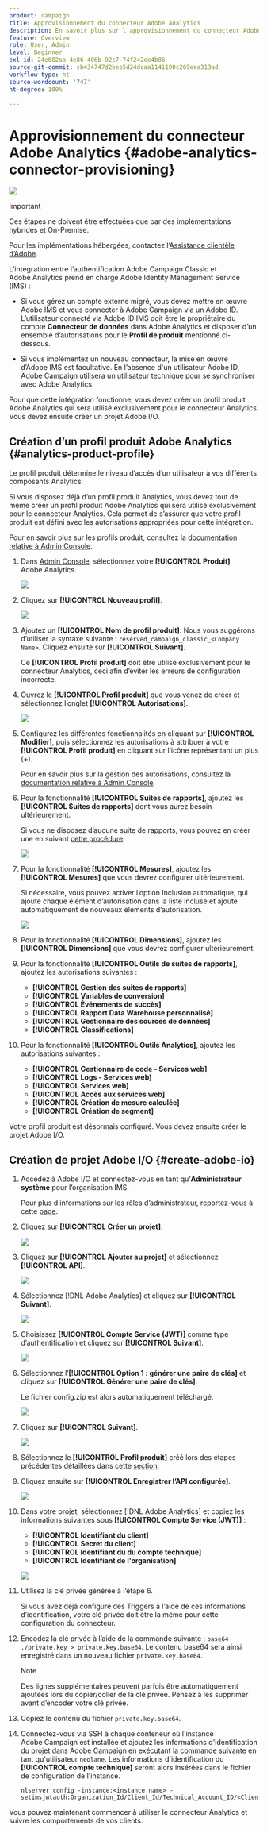```yaml
---
product: campaign
title: Approvisionnement du connecteur Adobe Analytics
description: En savoir plus sur l'approvisionnement du connecteur Adobe Analytics.
feature: Overview
role: User, Admin
level: Beginner
exl-id: 24e002aa-4e86-406b-92c7-74f242ee4b86
source-git-commit: cb434747d2bee5d24dcaa1141100c269eea313ad
workflow-type: ht
source-wordcount: '747'
ht-degree: 100%

---
```


# Approvisionnement du connecteur Adobe Analytics {#adobe-analytics-connector-provisioning}

![](../../assets/v7-only.svg)

>[!IMPORTANT]
>
> Ces étapes ne doivent être effectuées que par des implémentations hybrides et On-Premise.
>
>Pour les implémentations hébergées, contactez l’[Assistance clientèle d’Adobe](https://helpx.adobe.com/fr/enterprise/admin-guide.html/enterprise/using/support-for-experience-cloud.ug.html).

L’intégration entre l’authentification Adobe Campaign Classic et Adobe Analytics prend en charge Adobe Identity Management Service (IMS) :

* Si vous gérez un compte externe migré, vous devez mettre en œuvre Adobe IMS et vous connecter à Adobe Campaign via un Adobe ID. L’utilisateur connecté via Adobe ID IMS doit être le propriétaire du compte **Connecteur de données** dans Adobe Analytics et disposer d’un ensemble d’autorisations pour le **Profil de produit** mentionné ci-dessous.

* Si vous implémentez un nouveau connecteur, la mise en œuvre d’Adobe IMS est facultative. En l’absence d&#39;un utilisateur Adobe ID, Adobe Campaign utilisera un utilisateur technique pour se synchroniser avec Adobe Analytics.

Pour que cette intégration fonctionne, vous devez créer un profil produit Adobe Analytics qui sera utilisé exclusivement pour le connecteur Analytics. Vous devez ensuite créer un projet Adobe I/O.

## Création d’un profil produit Adobe Analytics {#analytics-product-profile}

Le profil produit détermine le niveau d’accès d’un utilisateur à vos différents composants Analytics.

Si vous disposez déjà d’un profil produit Analytics, vous devez tout de même créer un profil produit Adobe Analytics qui sera utilisé exclusivement pour le connecteur Analytics. Cela permet de s’assurer que votre profil produit est défini avec les autorisations appropriées pour cette intégration.

Pour en savoir plus sur les profils produit, consultez la [documentation relative à Admin Console](https://helpx.adobe.com/fr/enterprise/admin-guide.html).

1. Dans [Admin Console](https://adminconsole.adobe.com/), sélectionnez votre **[!UICONTROL Produit]** Adobe Analytics.

   ![](assets/do-not-localize/triggers_1.png)

1. Cliquez sur **[!UICONTROL Nouveau profil]**.

   ![](assets/do-not-localize/triggers_2.png)

1. Ajoutez un **[!UICONTROL Nom de profil produit]**. Nous vous suggérons d’utiliser la syntaxe suivante : `reserved_campaign_classic_<Company Name>`. Cliquez ensuite sur **[!UICONTROL Suivant]**.

   Ce **[!UICONTROL Profil produit]** doit être utilisé exclusivement pour le connecteur Analytics, ceci afin d’éviter les erreurs de configuration incorrecte.

1. Ouvrez le **[!UICONTROL Profil produit]** que vous venez de créer et sélectionnez l’onglet **[!UICONTROL Autorisations]**.

   ![](assets/do-not-localize/triggers_3.png)

1. Configurez les différentes fonctionnalités en cliquant sur **[!UICONTROL Modifier]**, puis sélectionnez les autorisations à attribuer à votre **[!UICONTROL Profil produit]** en cliquant sur l’icône représentant un plus (+).

   Pour en savoir plus sur la gestion des autorisations, consultez la [documentation relative à Admin Console](https://helpx.adobe.com/fr/enterprise/using/manage-permissions-and-roles.html).

1. Pour la fonctionnalité **[!UICONTROL Suites de rapports]**, ajoutez les **[!UICONTROL Suites de rapports]** dont vous aurez besoin ultérieurement.

   Si vous ne disposez d’aucune suite de rapports, vous pouvez en créer une en suivant [cette procédure](../../platform/using/adobe-analytics-connector.md#report-suite-analytics).

   ![](assets/do-not-localize/triggers_4.png)

1. Pour la fonctionnalité **[!UICONTROL Mesures]**, ajoutez les **[!UICONTROL Mesures]** que vous devrez configurer ultérieurement.

   Si nécessaire, vous pouvez activer l’option Inclusion automatique, qui ajoute chaque élément d’autorisation dans la liste incluse et ajoute automatiquement de nouveaux éléments d’autorisation.

   ![](assets/do-not-localize/triggers_13.png)

1. Pour la fonctionnalité **[!UICONTROL Dimensions]**, ajoutez les **[!UICONTROL Dimensions]** que vous devrez configurer ultérieurement.

1. Pour la fonctionnalité **[!UICONTROL Outils de suites de rapports]**, ajoutez les autorisations suivantes :

   * **[!UICONTROL Gestion des suites de rapports]**
   * **[!UICONTROL Variables de conversion]**
   * **[!UICONTROL Événements de succès]**
   * **[!UICONTROL Rapport Data Warehouse personnalisé]**
   * **[!UICONTROL Gestionnaire des sources de données]**
   * **[!UICONTROL Classifications]**

1. Pour la fonctionnalité **[!UICONTROL Outils Analytics]**, ajoutez les autorisations suivantes :

   * **[!UICONTROL Gestionnaire de code - Services web]**
   * **[!UICONTROL Logs - Services web]**
   * **[!UICONTROL Services web]**
   * **[!UICONTROL Accès aux services web]**
   * **[!UICONTROL Création de mesure calculée]**
   * **[!UICONTROL Création de segment]**

Votre profil produit est désormais configuré. Vous devez ensuite créer le projet Adobe I/O.

## Création de projet Adobe I/O {#create-adobe-io}

1. Accédez à Adobe I/O et connectez-vous en tant qu’**Administrateur système** pour I’organisation IMS.

   Pour plus d’informations sur les rôles d’administrateur, reportez-vous à cette [page](https://helpx.adobe.com/fr/enterprise/using/admin-roles.html).

1. Cliquez sur **[!UICONTROL Créer un projet]**.

   ![](assets/do-not-localize/triggers_5.png)

1. Cliquez sur **[!UICONTROL Ajouter au projet]** et sélectionnez **[!UICONTROL API]**.

   ![](assets/do-not-localize/triggers_6.png)

1. Sélectionnez [!DNL Adobe Analytics] et cliquez sur **[!UICONTROL Suivant]**.

   ![](assets/do-not-localize/triggers_7.png)

1. Choisissez **[!UICONTROL Compte Service (JWT)]** comme type d’authentification et cliquez sur **[!UICONTROL Suivant]**.

   ![](assets/do-not-localize/triggers_8.png)

1. Sélectionnez l’**[!UICONTROL Option 1 : générer une paire de clés]** et cliquez sur **[!UICONTROL Générer une paire de clés]**.

   Le fichier config.zip est alors automatiquement téléchargé.

   ![](assets/do-not-localize/triggers_9.png)

1. Cliquez sur **[!UICONTROL Suivant]**.

   ![](assets/do-not-localize/triggers_10.png)

1. Sélectionnez le **[!UICONTROL Profil produit]** créé lors des étapes précédentes détaillées dans cette [section](#analytics-product-profile).

1. Cliquez ensuite sur **[!UICONTROL Enregistrer l’API configurée]**.

   ![](assets/do-not-localize/triggers_11.png)

1. Dans votre projet, sélectionnez [!DNL Adobe Analytics] et copiez les informations suivantes sous **[!UICONTROL Compte Service (JWT)]** :

   * **[!UICONTROL Identifiant du client]**
   * **[!UICONTROL Secret du client]**
   * **[!UICONTROL Identifiant du du compte technique]**
   * **[!UICONTROL Identifiant de l&#39;organisation]**

   ![](assets/do-not-localize/triggers_12.png)

1. Utilisez la clé privée générée à l’étape 6.

   Si vous avez déjà configuré des Triggers à l’aide de ces informations d’identification, votre clé privée doit être la même pour cette configuration du connecteur.

1. Encodez la clé privée à l’aide de la commande suivante : `base64 ./private.key > private.key.base64`. Le contenu base64 sera ainsi enregistré dans un nouveau fichier `private.key.base64`.

   >[!NOTE]
   >
   >Des lignes supplémentaires peuvent parfois être automatiquement ajoutées lors du copier/coller de la clé privée. Pensez à les supprimer avant d’encoder votre clé privée.

1. Copiez le contenu du fichier `private.key.base64`.

1. Connectez-vous via SSH à chaque conteneur où l&#39;instance Adobe Campaign est installée et ajoutez les informations d&#39;identification du projet dans Adobe Campaign en exécutant la commande suivante en tant qu&#39;utilisateur `neolane`. Les informations d&#39;identification du **[!UICONTROL compte technique]** seront alors insérées dans le fichier de configuration de l&#39;instance.

   ```
   nlserver config -instance:<instance name> -setimsjwtauth:Organization_Id/Client_Id/Technical_Account_ID/<Client_Secret>/<Base64_encoded_Private_Key>
   ```

Vous pouvez maintenant commencer à utiliser le connecteur Analytics et suivre les comportements de vos clients.
